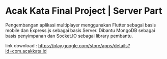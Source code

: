 # Acak Kata Final Project | Server Part

Pengembangan aplikasi multiplayer menggunakan Flutter sebagai basis mobile dan Express.js sebagai basis Server. Dibantu MongoDB sebagai basis penyimpanan dan Socket.IO sebagai library pembantu.

link download : https://play.google.com/store/apps/details?id=com.acakkata.id
